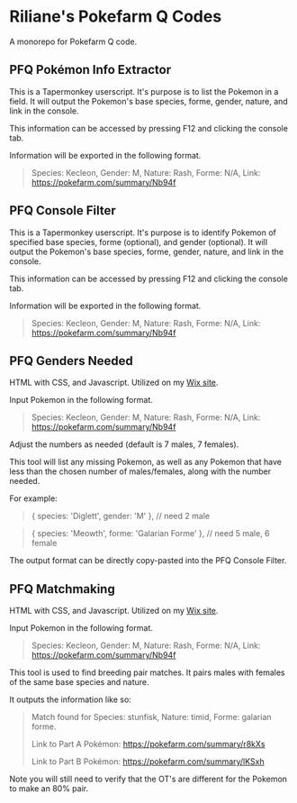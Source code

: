 # Riliane's Pokefarm Q Codes

A monorepo for Pokefarm Q code.

## PFQ Pokémon Info Extractor
This is a Tapermonkey userscript. It's purpose is to list the Pokemon in a field. It will output the Pokemon's base species, forme, gender, nature, and link in the console.

This information can be accessed by pressing F12 and clicking the console tab.

Information will be exported in the following format.

> Species: Kecleon,  Gender: M,  Nature: Rash,  Forme: N/A,  Link: https://pokefarm.com/summary/Nb94f

## PFQ Console Filter
This is a Tapermonkey userscript. It's purpose is to identify Pokemon of specified base species, forme (optional), and gender (optional). It will output the Pokemon's base species, forme, gender, nature, and link in the console.

This information can be accessed by pressing F12 and clicking the console tab.

Information will be exported in the following format.

> Species: Kecleon,  Gender: M,  Nature: Rash,  Forme: N/A,  Link: https://pokefarm.com/summary/Nb94f

## PFQ Genders Needed
HTML with CSS, and Javascript. Utilized on my [Wix site](https://digitalxdaydreamz.wixsite.com/rilianepfq/genders-needed).

Input Pokemon in the following format.

> Species: Kecleon,  Gender: M,  Nature: Rash,  Forme: N/A,  Link: https://pokefarm.com/summary/Nb94f

Adjust the numbers as needed (default is 7 males, 7 females). 

This tool will list any missing Pokemon, as well as any Pokemon that have less than the chosen number of males/females, along with the number needed.

For example:

> { species: 'Diglett', gender: 'M' }, // need 2 male

> { species: 'Meowth', forme: 'Galarian Forme' }, // need 5 male, 6 female

The output format can be directly copy-pasted into the PFQ Console Filter.

## PFQ Matchmaking

HTML with CSS, and Javascript. Utilized on my [Wix site](https://digitalxdaydreamz.wixsite.com/rilianepfq).

Input Pokemon in the following format.

> Species: Kecleon,  Gender: M,  Nature: Rash,  Forme: N/A,  Link: https://pokefarm.com/summary/Nb94f

This tool is used to find breeding pair matches. It pairs males with females of the same base species and nature.

It outputs the information like so:

> Match found for Species: stunfisk, Nature: timid, Forme: galarian forme.
> 
> Link to Part A Pokémon: https://pokefarm.com/summary/r8kXs
> 
> Link to Part B Pokémon: https://pokefarm.com/summary/lKSxh

Note you will still need to verify that the OT's are different for the Pokemon to make an 80% pair.








